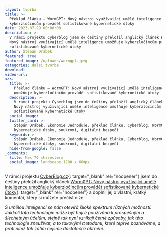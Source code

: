 ```yaml
---
layout: tvorba
title: >-
  Překlad článku – WormGPT: Nový nástroj využívající umělé inteligence umožňuje
  kyberzločincům provádět sofistikované kybernetické útoky
date: 2023-07-29 00:00:00
description: >-
  V rámci projektu Cyberblog jsem do češtiny přeložil anglický článek WormGPT:
  Nový nástroj využívající umělé inteligence umožňuje kyberzločincům provádět
  sofistikované kybernetické útoky
author: Štěpán Drábek
featured: true
featured_image: /uploads/wormgpt.jpeg
categories: dalsi tvorba
download:
video-url:
seo:
  title: >-
    Překlad článku – WormGPT: Nový nástroj využívající umělé inteligence
    umožňuje kyberzločincům provádět sofistikované kybernetické útoky
  description: >-
    V rámci projektu Cyberblog jsem do češtiny přeložil anglický článek WormGPT:
    Nový nástroj využívající umělé inteligence umožňuje kyberzločincům provádět
    sofistikované kybernetické útoky
  social_image:
  twitter_card: >-
    Štěpán Drábek, Ekonomie Jednoduše, překlad článku, Cyberblog, WormGPT, AI,
    kybernetické útoky, soukromí, digitální bezpečí
  keywords: >-
    Štěpán Drábek, Ekonomie Jednoduše, překlad článku, Cyberblog, WormGPT, AI,
    kybernetické útoky, soukromí, digitální bezpečí
  hide-from-google: false
_comments:
  title: Max 70 characters
  social_image: landscape 1200 x 600px
---
```

V rámci projektu&nbsp;[CyberBlog.cz](https://cyberblog.cz/){: target="_blank" rel="noopener"}&nbsp;jsem do češtiny přeložil anglický článek [WormGPT: Nový nástroj využívající umělé inteligence umožňuje kyberzločincům provádět sofistikované kybernetické útoky](https://cyberblog.cz/nejnovejsi/wormgpt-novy-nastroj-vyuzivajici-umele-inteligence-umoznuje-kyberzlocincum-provadet-sofistikovane-kyberneticke-utoky/){: target="_blank" rel="noopener"} a doplnil jej o vlastní, krátký komentář, který si můžete přečíst níže:

*S umělou inteligencí se nám otevírá široké spektrum různých možností. Jakkoli tato technologie může být hojně používána k prospěšným a šlechetným účelům, stejně tak nyní vznikají četné způsoby, jak této technologie zneužívat, a to takovými metodami, které teprve poznáváme, a proti nimž tak zatím nejsme dostatečně obrněni.*